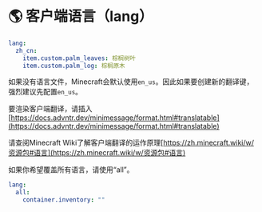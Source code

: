 # 🌎️ 客户端语言（lang）

```yaml
lang:
  zh_cn:
    item.custom.palm_leaves: 棕榈树叶
    item.custom.palm_log: 棕榈原木
```

如果没有语言文件，Minecraft会默认使用`en_us`。因此如果要创建新的翻译键，强烈建议先配置`en_us`。

要渲染客户端翻译，请插入[https://docs.advntr.dev/minimessage/format.html#translatable](https://docs.advntr.dev/minimessage/format.html#translatable)

请查阅Minecraft Wiki了解客户端翻译的运作原理[https://zh.minecraft.wiki/w/资源包#语言](https://zh.minecraft.wiki/w/资源包#语言)

如果你希望覆盖所有语言，请使用“all”。

```yaml
lang:
  all:
    container.inventory: ""
```
